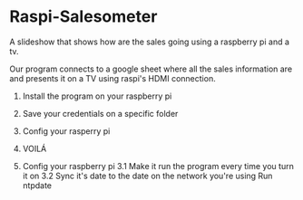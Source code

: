 # Raspi-Salesometer
A slideshow that shows how are the sales going using a raspberry pi and a tv.


Our program connects to a google sheet where all the sales information are and presents it on a TV using raspi's HDMI connection.

1. Install the program on your raspberry pi
2. Save your credentials on a specific folder
3. Config your rasperry pi
4. VOILÁ

3. Config your raspberry pi
3.1 Make it run the program every time you turn it on
3.2 Sync it's date to the date on the network you're using
  Run ntpdate
